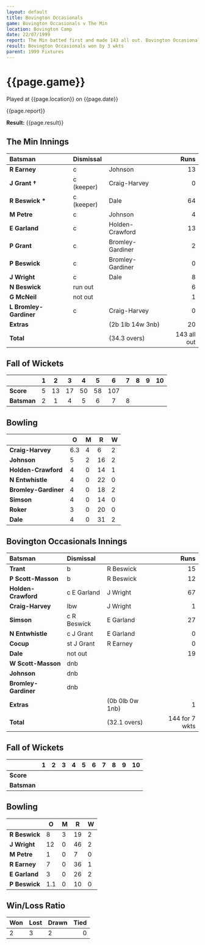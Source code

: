 ```yaml
---
layout: default
title: Bovington Occasionals
game: Bovington Occasionals v The Min
location: Bovington Camp
date: 22/07/1999
report: The Min batted first and made 143 all out. Bovington Occasionals replied with 144 for 7 wkts
result: Bovington Occasionals won by 3 wkts
parent: 1999 Fixtures
---
```


# {{page.game}}

Played at {{page.location}} on {{page.date}}

{{page.report}}

**Result:** {{page.result}}


## The Min Innings

| Batsman | Dismissal |  | Runs |
|:---|:---|---|---:|
| **R Earney** | c | Johnson | 13 |
| **J Grant &#8224;** | c (keeper) | Craig-Harvey | 0 |
| **R Beswick &#42;** | c (keeper) | Dale | 64 |
| **M Petre** | c | Johnson | 4 |
| **E Garland** | c | Holden-Crawford | 13 |
| **P Grant** | c | Bromley-Gardiner | 2 |
| **P Beswick** | c | Bromley-Gardiner | 0 |
| **J Wright** | c | Dale | 8 |
| **N Beswick** | run out |  | 6 |
| **G McNeil** | not out |  | 1 |
| **L Bromley-Gardiner** | c | Craig-Harvey | 0 |
| **Extras** | | (2b 1lb 14w 3nb) | 20 |
| **Total** | | (34.3 overs) | 143 all out |

## Fall of Wickets

| | 1 | 2 | 3 | 4 | 5 | 6 | 7 | 8 | 9 | 10 |
|---|:---:|:---:|:---:|:---:|:---:|:---:|:---:|:---:|:---:|:---:|
| **Score** | 5 | 13 | 17 | 50 | 58 | 107 |  |  |  |  |
| **Batsman** | 2 | 1 | 4 | 5 | 6 | 7 | 8 |  |  |  |

## Bowling

| | O | M | R | W |
|---|---|---|---|---|
| **Craig-Harvey** | 6.3 | 4 | 6 | 2 |
| **Johnson** | 5 | 2 | 16 | 2 |
| **Holden-Crawford** | 4 | 0 | 14 | 1 |
| **N Entwhistle** | 4 | 0 | 22 | 0 |
| **Bromley-Gardiner** | 4 | 0 | 18 | 2 |
| **Simson** | 4 | 0 | 14 | 0 |
| **Roker** | 3 | 0 | 20 | 0 |
| **Dale** | 4 | 0 | 31 | 2 |

## Bovington Occasionals Innings

| Batsman | Dismissal |  | Runs |
|:---|:---|---|---:|
| **Trant** | b | R Beswick | 15 |
| **P Scott-Masson** | b | R Beswick | 12 |
| **Holden-Crawford** | c E Garland | J Wright | 67 |
| **Craig-Harvey** | lbw | J Wright | 1 |
| **Simson** | c R Beswick | E Garland | 27 |
| **N Entwhistle** | c J Grant | E Garland | 0 |
| **Cocup** | st J Grant | R Earney | 0 |
| **Dale** | not out |  | 19 |
| **W Scott-Masson** | dnb |  |  |
| **Johnson** | dnb |  |  |
| **Bromley-Gardiner** | dnb |  |  |
| **Extras** | | (0b 0lb 0w 1nb) | 1 |
| **Total** | | (32.1 overs) | 144 for 7 wkts |

## Fall of Wickets

| | 1 | 2 | 3 | 4 | 5 | 6 | 7 | 8 | 9 | 10 |
|---|:---:|:---:|:---:|:---:|:---:|:---:|:---:|:---:|:---:|:---:|
| **Score** |  |  |  |  |  |  |  |  |  |  |
| **Batsman** |  |  |  |  |  |  |  |  |  |  |

## Bowling

| | O | M | R | W |
|---|---|---|---|---|
| **R Beswick** | 8 | 3 | 19 | 2 |
| **J Wright** | 12 | 0 | 46 | 2 |
| **M Petre** | 1 | 0 | 7 | 0 |
| **R Earney** | 7 | 0 | 36 | 1 |
| **E Garland** | 3 | 0 | 26 | 2 |
| **P Beswick** | 1.1 | 0 | 10 | 0 |

## Win/Loss Ratio

| Won | Lost | Drawn | Tied |
|:---|:---|:---|---:|
| 2 | 3 | 2 | 0 |